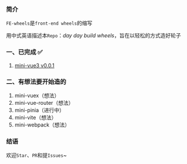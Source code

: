 ### 简介

`FE-wheels`是`front-end wheels`的缩写

用中式英语描述本`Repo`：*day day build wheels*，旨在以轻松的方式造好轮子



### 一、已完成 ✅
1. [mini-vue3 v0.0.1](https://github.com/jCodeLife/FE-wheels/tree/main/mini-vue3) 

### 二、有想法要开始造的
1. mini-vuex（想法）
2. mini-vue-router（想法）
3. mini-pinia（进行中）
4. mini-vite（想法）
5. mini-webpack（想法）

### 结语
欢迎`Star`、`PR`和提`Issues`~
